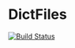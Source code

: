 # DictFiles

[![Build Status](https://travis-ci.org/rened/DictFiles.jl.png)](https://travis-ci.org/rened/DictFiles.jl)
